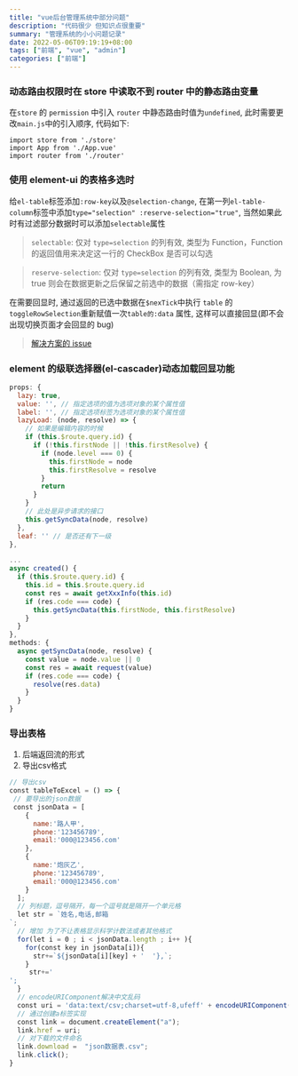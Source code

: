 ```yaml
---
title: "vue后台管理系统中部分问题"
description: "代码很少 但知识点很重要"
summary: "管理系统的小小问题记录"
date: 2022-05-06T09:19:19+08:00
tags: ["前端", "vue", "admin"]
categories: ["前端"]
---
```


### 动态路由权限时在 store 中读取不到 router 中的静态路由变量

在`store` 的 `permission` 中引入 `router` 中静态路由时值为`undefined`, 此时需要更改`main.js`中的引入顺序, 代码如下:

```
import store from './store'
import App from './App.vue'
import router from './router'
```

### 使用 element-ui 的表格多选时

给`el-table`标签添加`:row-key`以及`@selection-change`, 在第一列`el-table-column`标签中添加`type="selection" :reserve-selection="true"`, 当然如果此时有过滤部分数据时可以添加`selectable`属性

> `selectable`: 仅对 `type=selection` 的列有效, 类型为 Function，Function 的返回值用来决定这一行的 CheckBox 是否可以勾选

> `reserve-selection`: 仅对 `type=selection` 的列有效, 类型为 Boolean, 为 true 则会在数据更新之后保留之前选中的数据（需指定 row-key）

在需要回显时, 通过返回的已选中数据在`$nexTick`中执行 `table` 的`toggleRowSelection`重新赋值一次`table的:data` 属性, 这样可以直接回显(即不会出现切换页面才会回显的 bug)

> [解决方案的 issue](https://github.com/ElemeFE/element/issues/20343)

### element 的级联选择器(el-cascader)动态加载回显功能

```javascript
props: {
  lazy: true,
  value: '', // 指定选项的值为选项对象的某个属性值
  label: '', // 指定选项标签为选项对象的某个属性值
  lazyLoad: (node, resolve) => {
    // 如果是编辑内容的时候
    if (this.$route.query.id) {
      if (!this.firstNode || !this.firstResolve) {
        if (node.level === 0) {
          this.firstNode = node
          this.firstResolve = resolve
        }
        return
      }
    }
    // 此处是异步请求的接口
    this.getSyncData(node, resolve)
  },
  leaf: '' // 是否还有下一级
},

...
async created() {
  if (this.$route.query.id) {
    this.id = this.$route.query.id
    const res = await getXxxInfo(this.id)
    if (res.code === code) {
      this.getSyncData(this.firstNode, this.firstResolve)
    }
  }
},
methods: {
  async getSyncData(node, resolve) {
    const value = node.value || 0
    const res = await request(value)
    if (res.code === code) {
      resolve(res.data)
    }
  }
}
```

### 导出表格
 1. 后端返回流的形式
 2. 导出csv格式

 ````javascript
// 导出csv
const tableToExcel = () => {
  // 要导出的json数据
  const jsonData = [
    {
      name:'路人甲',
      phone:'123456789',
      email:'000@123456.com'
    },
    {
      name:'炮灰乙',
      phone:'123456789',
      email:'000@123456.com'
    }
  ];
  // 列标题，逗号隔开，每一个逗号就是隔开一个单元格
  let str = `姓名,电话,邮箱
`;
  // 增加	为了不让表格显示科学计数法或者其他格式
  for(let i = 0 ; i < jsonData.length ; i++ ){
    for(const key in jsonData[i]){
      str+=`${jsonData[i][key] + '	'},`;    
    }
     str+='
';
  }
  // encodeURIComponent解决中文乱码
  const uri = 'data:text/csv;charset=utf-8,ufeff' + encodeURIComponent(str);
  // 通过创建a标签实现
  const link = document.createElement("a");
  link.href = uri;
  // 对下载的文件命名
  link.download =  "json数据表.csv";
  link.click();
}
 ````
